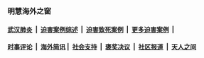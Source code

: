 
### 明慧海外之窗

####  [武汉肺炎](indexes/365.md?t=04060001) &nbsp;|&nbsp;  [迫害案例综述](indexes/328.md?t=04060001) &nbsp;|&nbsp; [迫害致死案例](indexes/277.md?t=04060001)  &nbsp;|&nbsp; [更多迫害案例](indexes/81.md?t=04060001)  &nbsp;|&nbsp; 
####  [时事评论](indexes/19.md?t=04060001) &nbsp;|&nbsp; [海外简讯](indexes/245.md?t=04060001)&nbsp;|&nbsp;  [社会支持](indexes/140.md?t=04060001) &nbsp;|&nbsp; [褒奖决议](indexes/282.md?t=04060001) &nbsp;|&nbsp; [社区报道](indexes/91.md?t=04060001)  &nbsp;|&nbsp; [天人之间](indexes/78.md?t=04060001) 

